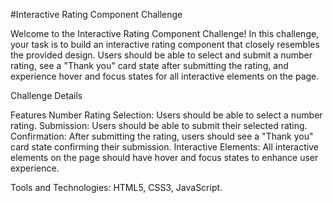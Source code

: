 #Interactive Rating Component Challenge

Welcome to the Interactive Rating Component Challenge! In this challenge, your task is to build an interactive rating component that closely resembles the provided design. Users should be able to select and submit a number rating, see a "Thank you" card state after submitting the rating, and experience hover and focus states for all interactive elements on the page.

Challenge Details

Features
Number Rating Selection: Users should be able to select a number rating.
Submission: Users should be able to submit their selected rating.
Confirmation: After submitting the rating, users should see a "Thank you" card state confirming their submission.
Interactive Elements: All interactive elements on the page should have hover and focus states to enhance user experience.

Tools and Technologies:
HTML5, CSS3, JavaScript.

